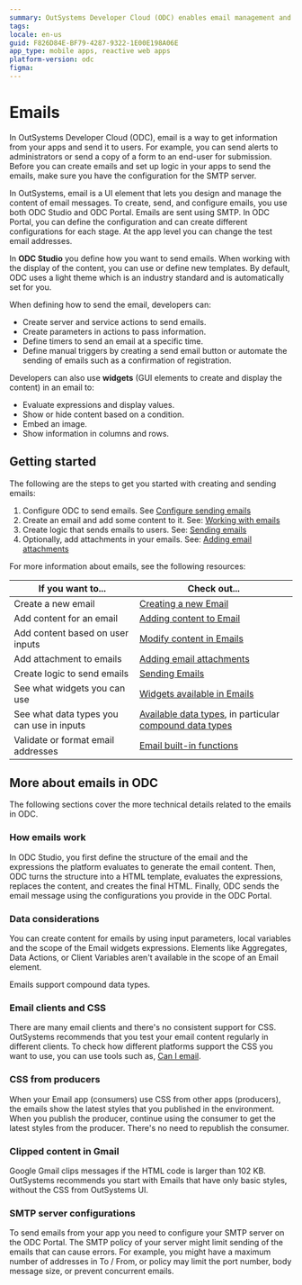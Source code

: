 ```yaml
---
summary: OutSystems Developer Cloud (ODC) enables email management and configuration through ODC Studio and ODC Portal using SMTP.
tags:
locale: en-us
guid: F826D84E-BF79-4287-9322-1E00E198A06E
app_type: mobile apps, reactive web apps
platform-version: odc
figma:
---
```


# Emails

In OutSystems Developer Cloud (ODC), email is a way to get information from your apps and send it to users. For example, you can send alerts to administrators or send a copy of a form to an end-user for submission. Before you can create emails and set up logic in your apps to send the emails, make sure you have the configuration for the SMTP server. 

In OutSystems, email is a UI element that lets you design and manage the content of email messages. To create, send, and configure emails, you use both ODC Studio and ODC Portal. Emails are sent using SMTP. In ODC Portal, you can define the configuration and can create different configurations for each stage. At the app level you can change the test email addresses. 

In **ODC Studio** you define how you want to send emails. When working with the display of the content, you can use or define new templates. By default, ODC uses a light theme which is an industry standard and is automatically set for you.

When defining how to send the email, developers can:

* Create server and service actions to send emails.
* Create parameters in actions to pass information.
* Define timers to send an email at a specific time.
* Define manual triggers by creating a send email button or automate the sending of emails such as a confirmation of registration. 

Developers can also use **widgets** (GUI elements to create and display the content) in an email to:

* Evaluate expressions and display values.
* Show or hide content based on a condition.
* Embed an image.
* Show information in columns and rows.

## Getting started

The following are the steps to get you started with creating and sending emails:

1. Configure ODC to send emails. See [Configure sending emails](../../manage-platform-app-lifecycle/configure-emails.md)
1. Create an email and add some content to it. See: [Working with emails](working.md)
1. Create logic that sends emails to users. See: [Sending emails](sending.md)
1. Optionally, add attachments in your emails. See: [Adding email attachments](attachments.md)

For more information about emails, see the following resources:

If you want to... | Check out... |
| - | - |
| Create a new email | [Creating a new Email](working.md#create-a-new-email) | 
| Add content for an email | [Adding content to Email](working.md#add-content-to-an-email)| 
| Add content based on user inputs  | [Modify content in Emails](working.md#modify-content-in-emails)| 
| Add attachment to emails  | [Adding email attachments](attachments.md)| 
| Create logic to send emails | [Sending Emails](sending.md)| 
| See what widgets you can use  | [Widgets available in Emails](widgets.md#widgets-available-in-emails)| 
| See what data types you can use in inputs  | [Available data types](../data/data-types.md), in particular [compound data types](../data/data-types.md#compound-data-types)  | 
| Validate or format email addresses | [Email built-in functions](../../reference/built-in-functions/email.md)  | 

## More about emails in ODC

The following sections cover the more technical details related to the emails in ODC.

### How emails work

In ODC Studio, you first define the structure of the email and the expressions the platform evaluates to generate the email content. Then, ODC turns the structure into a HTML template, evaluates the expressions, replaces the content, and creates the final HTML. Finally, ODC sends the email message using the configurations you provide in the ODC Portal.

### Data considerations

You can create content for emails by using input parameters, local variables and the scope of the Email widgets expressions. Elements like Aggregates, Data Actions, or Client Variables aren't available in the scope of an Email element.

Emails support compound data types.

### Email clients and CSS

There are many email clients and there's no consistent support for CSS. OutSystems recommends that you test your email content regularly in different clients. To check how different platforms support the CSS you want to use, you can use tools such as, [Can I email](https://www.caniemail.com/).

### CSS from producers

When your Email app (consumers) use CSS from other apps (producers), the emails show the latest styles that you published in the environment. When you publish the producer, continue using the consumer to get the latest styles from the producer. There's no need to republish the consumer.

### Clipped content in Gmail

Google Gmail clips messages if the HTML code is larger than 102 KB. OutSystems recommends you start with Emails that have only basic styles, without the CSS from OutSystems UI.

### SMTP server configurations

To send emails from your app you need to configure your SMTP server on the ODC Portal. The SMTP policy of your server might limit sending of the emails that can cause errors. For example, you might have a maximum number of addresses in To / From, or policy may limit the port number, body message size, or prevent concurrent emails.

